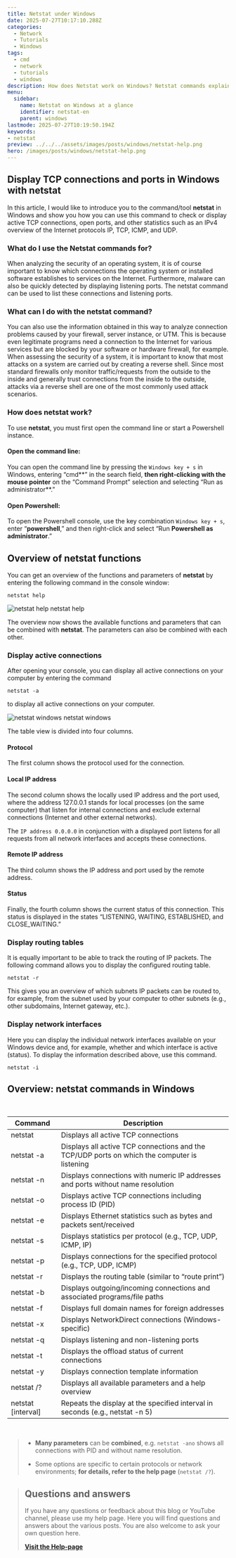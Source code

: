 ```yaml
---
title: Netstat under Windows
date: 2025-07-27T10:17:10.288Z
categories:
  - Network
  - Tutorials
  - Windows
tags:
  - cmd
  - network
  - tutorials
  - windows
description: How does Netstat work on Windows? Netstat commands explained simply.
menu:
  sidebar:
    name: Netstat on Windows at a glance
    identifier: netstat-en
    parent: windows
lastmode: 2025-07-27T10:19:50.194Z
keywords:
- netstat
preview: ../../../assets/images/posts/windows/netstat-help.png
hero: /images/posts/windows/netstat-help.png
---
```

## Display TCP connections and ports in Windows with netstat
In this article, I would like to introduce you to the command/tool **netstat** in Windows and show you how you can use this command to check or display active TCP connections, open ports, and other statistics such as an IPv4 overview of the Internet protocols IP, TCP, ICMP, and UDP.
### What do I use the Netstat commands for?
When analyzing the security of an operating system, it is of course important to know which connections the operating system or installed software establishes to services on the Internet. Furthermore, malware can also be quickly detected by displaying listening ports. The netstat command can be used to list these connections and listening ports.
### What can I do with the netstat command?
You can also use the information obtained in this way to analyze connection problems caused by your firewall, server instance, or UTM. This is because even legitimate programs need a connection to the Internet for various services but are blocked by your software or hardware firewall, for example.  
When assessing the security of a system, it is important to know that most attacks on a system are carried out by creating a reverse shell. Since most standard firewalls only monitor traffic/requests from the outside to the inside and generally trust connections from the inside to the outside, attacks via a reverse shell are one of the most commonly used attack scenarios.
### How does netstat work?
To use **netstat**, you must first open the command line or start a Powershell instance.
#### Open the command line:
You can open the command line by pressing the `Windows key + s` in Windows, entering “cmd**” in the search field, **then right-clicking with the mouse pointer** on the “Command Prompt” selection and selecting “Run as administrator**.”
#### Open Powershell:
To open the Powershell console, use the key combination `Windows key + s`, enter “**powershell**,” and then right-click and select “Run **Powershell as administrator**.”
## Overview of **netstat** functions
You can get an overview of the functions and parameters of **netstat** by entering the following command in the console window:

```msdos
netstat help
```
![netstat help](/images/posts/windows/netstat-help.png)
netstat help

The overview now shows the available functions and parameters that can be combined with **netstat**. The parameters can also be combined with each other.
### Display active connections
After opening your console, you can display all active connections on your computer by entering the command

```msdos
netstat -a
```
to display all active connections on your computer.

![netstat windows](/images/posts/windows/netstat.png)
netstat windows

The table view is divided into four columns.
#### Protocol
The first column shows the protocol used for the connection.
#### Local IP address
The second column shows the locally used IP address and the port used, where the address 127.0.0.1 stands for local processes (on the same computer) that listen for internal connections and exclude external connections (Internet and other external networks).
  
The `IP address 0.0.0.0` in conjunction with a displayed port listens for all requests from all network interfaces and accepts these connections.
#### Remote IP address
The third column shows the IP address and port used by the remote address.
#### Status
Finally, the fourth column shows the current status of this connection. This status is displayed in the states “LISTENING, WAITING, ESTABLISHED, and CLOSE\_WAITING.”
### Display routing tables
It is equally important to be able to track the routing of IP packets.
The following command allows you to display the configured routing table.

```msdos
netstat -r
```
This gives you an overview of which subnets IP packets can be routed to, for example, from the subnet used by your computer to other subnets (e.g., other subdomains, Internet gateway, etc.).
### Display network interfaces
Here you can display the individual network interfaces available on your Windows device and, for example, whether and which interface is active (status).
To display the information described above, use this command.

```msdos
netstat -i
```
## Overview: netstat commands in Windows
</br>

| Command                    |Description                                                                               |
|---------------------------|--------------------------------------------------------------------------------------------|
| netstat                   | Displays all active TCP connections                                                     |
| netstat -a                | Displays all active TCP connections and the TCP/UDP ports on which the computer is listening  |
| netstat -n                | Displays connections with numeric IP addresses and ports without name resolution         |
| netstat -o                | Displays active TCP connections including process ID (PID)                                      |
| netstat -e                | Displays Ethernet statistics such as bytes and packets sent/received                        |
| netstat -s                | Displays statistics per protocol (e.g., TCP, UDP, ICMP, IP)                                  |
| netstat -p <protocol>    | Displays connections for the specified protocol (e.g., TCP, UDP, ICMP)                     |
| netstat -r                | Displays the routing table (similar to “route print”)                                  |
| netstat -b                | Displays outgoing/incoming connections and associated programs/file paths           |
| netstat -f                | Displays full domain names for foreign addresses                                         |
| netstat -x                | Displays NetworkDirect connections (Windows-specific)                                     |
| netstat -q                | Displays listening and non-listening ports                                                 |
| netstat -t                | Displays the offload status of current connections                                       |
| netstat -y                | Displays connection template information                                                  |
| netstat /?                | Displays all available parameters and a help overview                                   |
| netstat [interval]       | Repeats the display at the specified interval in seconds (e.g., netstat -n 5)               |
</br>

> - **Many parameters** can be **combined**, e.g. `netstat -ano` shows all connections with PID and without name resolution.
>
> - Some options are specific to certain protocols or network environments; **for details, refer to the help page** (`netstat /?`).

<!-- FM:Snippet:Start data:{"id":"Visit Help-page","fields":[]} -->
> ## Questions and answers
> 
> If you have any questions or feedback about this blog or YouTube channel, please use my help page. Here you will find questions and answers about the various posts. You are also welcome to ask your own question here.
>
> [**Visit the Help-page**](https://ticket.secure-bits.org/help)
<!-- FM:Snippet:End -->